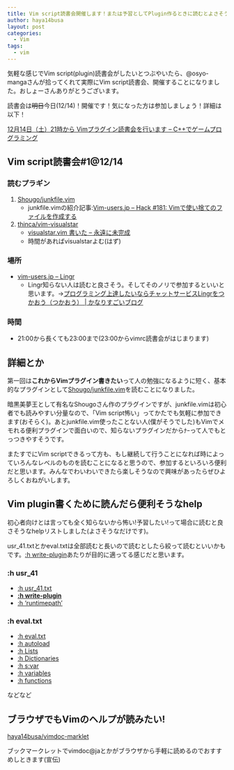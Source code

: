 ```yaml
---
title: Vim script読書会開催します！または予習としてPlugin作るときに読むとよさそうなhelpのリストメモった
author: haya14busa
layout: post
categories:
  - Vim
tags:
  - vim
---
```

気軽な感じでVim script(plugin)読書会がしたいとつぶやいたら、@osyo-mangaさんが拾ってくれて実際にVim script読書会、開催することになりました。おしょーさんありがとうございます。

読書会は<s>明日</s>今日(12/14)！開催です！気になった方は参加しましょう！詳細は以下！

[12月14日（土）21時から Vimプラグイン読書会を行います &#8211; C++でゲームプログラミング][1]

## Vim script読書会#1@12/14

### 読むプラギン

1.  [Shougo/junkfile.vim][2] 
    *   junkfile.vimの紹介記事:[Vim-users.jp &#8211; Hack #181: Vimで使い捨てのファイルを作成する][3]
2.  [thinca/vim-visualstar][4] 
    *   [visualstar.vim 書いた &#8211; 永遠に未完成][5]
    *   時間があればvisualstarよむ(はず)

### 場所

*   [vim-users.jp – Lingr][6] 
    *   Lingr知らない人は読むと良さそう。そしてそのノリで参加するといいと思います。->[プログラミング上達したいならチャットサービスLingrをつかおう（つかおう） | かなりすごいブログ][7]

### 時間

*   21:00から長くても23:00まで(23:00からvimrc読書会がはじまります)

## 詳細とか

第一回は**これからVimプラグイン書きたい**って人の勉強になるように短く、基本的なプラグインとして[Shougo/junkfile.vim][2]を読むことになりました。

暗黒美夢王として有名なShougoさん作のプラグインですが、junkfile.vimは初心者でも読みやすい分量なので、「Vim script怖い」ってかたでも気軽に参加できます(おそらく)。あとjunkfile.vim使ったことない人(僕がそうでした)もVimでメモれる便利プラグインで面白いので、知らないプラグインだからﾅｰって人でもとっつきやすそうです。

またすでにVim scriptできるって方も、もし継続して行うことになれば時によっていろんなレベルのものを読むことになると思うので、参加するといろいろ便利だと思います。みんなでわいわいできたら楽しそうなので興味があったらぜひよろしくおねがいします。

## Vim plugin書くために読んだら便利そうなhelp

初心者向けとは言っても全く知らないから怖い!予習したい!って場合に読むと良さそうなhelpリストしました(よさそうなだけです)。

usr_41.txtとかeval.txtは全部読むと長いので読むとしたら絞って読むといいかもです。[:h write-plugin][8]あたりが目的に適ってる感じだと思います。

### :h usr_41

*   [:h usr_41.txt][9]
*   **[:h write-plugin][8]**
*   [:h &#8216;runtimepath&#8217;][10]

### :h eval.txt

*   [:h eval.txt][11]
*   [:h autoload][12]
*   [:h Lists][13]
*   [:h Dictionaries][14]
*   [:h s:var][15]
*   [:h variables][16]
*   [:h functions][17]

などなど

## ブラウザでもVimのヘルプが読みたい!

[haya14busa/vimdoc-marklet][18]

ブックマークレットでvimdoc@jaとかがブラウザから手軽に読めるのでおすすめしときます(宣伝)

 [1]: http://d.hatena.ne.jp/osyo-manga/20131208/1386432636
 [2]: https://github.com/Shougo/junkfile.vim
 [3]: http://vim-users.jp/2010/11/hack181/
 [4]: https://github.com/thinca/vim-visualstar
 [5]: http://d.hatena.ne.jp/thinca/20091125/1259075486
 [6]: http://lingr.com/room/vim
 [7]: http://blog.supermomonga.com/articles/neta/lingr.html
 [8]: http://vim-jp.org/vimdoc-ja/usr_41.html#write-plugin
 [9]: http://vim-jp.org/vimdoc-ja/usr_41.html#usr_41.txt
 [10]: http://vim-jp.org/vimdoc-ja/options.html#%27runtimepath%27
 [11]: http://vim-jp.org/vimdoc-ja/eval.html#eval.txt
 [12]: http://vim-jp.org/vimdoc-ja/eval.html#autoload
 [13]: http://vim-jp.org/vimdoc-ja/eval.html#Lists
 [14]: http://vim-jp.org/vimdoc-ja/eval.html#Dictionaries
 [15]: http://vim-jp.org/vimdoc-ja/eval.html#s%3Avar
 [16]: http://vim-jp.org/vimdoc-ja/eval.html#variables
 [17]: http://vim-jp.org/vimdoc-ja/eval.html#functions
 [18]: https://github.com/haya14busa/vimdoc-marklet
